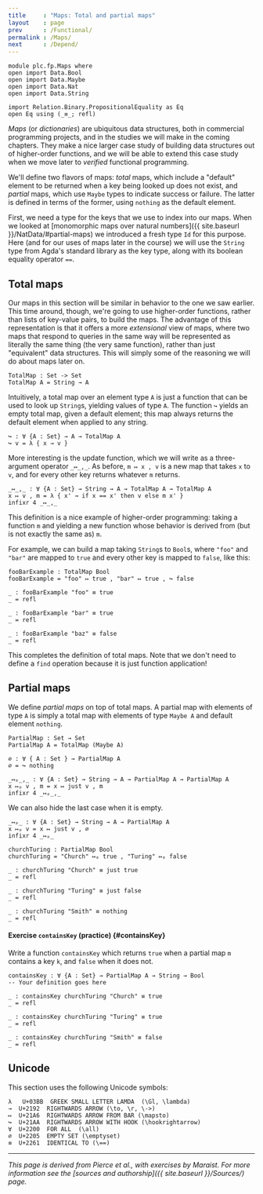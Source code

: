```yaml
---
title     : "Maps: Total and partial maps"
layout    : page
prev      : /Functional/
permalink : /Maps/
next      : /Depend/
---
```


```
module plc.fp.Maps where
open import Data.Bool
open import Data.Maybe
open import Data.Nat
open import Data.String

import Relation.Binary.PropositionalEquality as Eq
open Eq using (_≡_; refl)
```

_Maps_ (or _dictionaries_) are ubiquitous data structures, both in
commercial programming projects, and in the studies we will make in
the coming chapters.  They make a nice larger case study of building
data structures out of higher-order functions, and we will be able to
extend this case study when we move later to *verified* functional
programming.

We'll define two flavors of maps: _total_ maps, which include a
"default" element to be returned when a key being looked up does not
exist, and _partial_ maps, which use `Maybe` types to indicate
success or failure.  The latter is defined in terms of the former,
using `nothing` as the default element. 

First, we need a type for the keys that we use to index into our maps.
When we looked at [monomorphic maps over natural numbers]({{
site.baseurl }}/NatData/#partial-maps) we introduced a fresh type `Id`
for this purpose.  Here (and for our uses of maps later in the course)
we will use the `String` type from Agda's standard library as the key
type, along with its boolean equality operator `==`.

## Total maps

Our maps in this section will be similar in behavior to the one we saw
earlier.  This time around, though, we're going to use higher-order
functions, rather than lists of key-value pairs, to build the maps.
The advantage of this representation is that it offers a more
_extensional_ view of maps, where two maps that respond to queries in
the same way will be represented as literally the same thing (the very
same function), rather than just "equivalent" data structures.  This
will simply some of the reasoning we will do about maps later on.

```
TotalMap : Set -> Set
TotalMap A = String → A
```

Intuitively, a total map over an element type `A` is just a function
that can be used to look up `String`s, yielding values of type `A`.
The function `↪` yields an empty total map, given a default element;
this map always returns the default element when applied to any
string.

```
↪ : ∀ {A : Set} → A → TotalMap A
↪ v = λ { x → v }
```

More interesting is the update function, which we will write as a
three-argument operator `_↦_,_`.  As before, `m ↦ x , v` is a new map
that takes `x` to `v`, and for every other key returns whatever `m`
returns.

```
_↦_,_ : ∀ {A : Set} → String → A → TotalMap A → TotalMap A
x ↦ v , m = λ { x' → if x == x' then v else m x' }
infixr 4 _↦_,_
```

This definition is a nice example of higher-order programming: taking
a function `m` and yielding a new function whose behavior is derived
from (but is not exactly the same as) `m`.

For example, we can build a map taking `String`s to `Bool`s, where
`"foo"` and `"bar"` are mapped to `true` and every other key is mapped
to `false`, like this:

```
fooBarExample : TotalMap Bool
fooBarExample = "foo" ↦ true , "bar" ↦ true , ↪ false

_ : fooBarExample "foo" ≡ true
_ = refl

_ : fooBarExample "bar" ≡ true
_ = refl

_ : fooBarExample "baz" ≡ false
_ = refl
```

This completes the definition of total maps.  Note that we don't need
to define a `find` operation because it is just function application!

## Partial maps

We define _partial maps_ on top of total maps.  A partial map with
elements of type `A` is simply a total map with elements of type
`Maybe A` and default element `nothing`.

```
PartialMap : Set → Set
PartialMap A = TotalMap (Maybe A)

∅ : ∀ { A : Set } → PartialMap A
∅ = ↪ nothing

_↦ₚ_,_ : ∀ {A : Set} → String → A → PartialMap A → PartialMap A
x ↦ₚ v , m = x ↦ just v , m
infixr 4 _↦ₚ_,_

```

We can also hide the last case when it is empty.

```
_↦ₚ_ : ∀ {A : Set} → String → A → PartialMap A
x ↦ₚ v = x ↦ just v , ∅
infixr 4 _↦ₚ_

churchTuring : PartialMap Bool
churchTuring = "Church" ↦ₚ true , "Turing" ↦ₚ false

_ : churchTuring "Church" ≡ just true
_ = refl

_ : churchTuring "Turing" ≡ just false
_ = refl

_ : churchTuring "Smith" ≡ nothing
_ = refl
```

#### Exercise `containsKey` (practice) {#containsKey}

Write a function `containsKey` which returns `true` when a partial map
`m` contains a key `k`, and `false` when it does not.

    containsKey : ∀ {A : Set} → PartialMap A → String → Bool
    -- Your definition goes here

    _ : containsKey churchTuring "Church" ≡ true
    _ = refl

    _ : containsKey churchTuring "Turing" ≡ true
    _ = refl

    _ : containsKey churchTuring "Smith" ≡ false
    _ = refl

## Unicode

This section uses the following Unicode symbols:

    λ   U+03BB  GREEK SMALL LETTER LAMDA  (\Gl, \lambda)
    →  U+2192  RIGHTWARDS ARROW (\to, \r, \->)
    ↦  U+21A6  RIGHTWARDS ARROW FROM BAR (\mapsto)
    ↪  U+21AA  RIGHTWARDS ARROW WITH HOOK (\hookrightarrow)
    ∀  U+2200  FOR ALL  (\all)
    ∅  U+2205  EMPTY SET (\emptyset)
    ≡  U+2261  IDENTICAL TO (\==)

---

*This page is derived from Pierce et al., with exercises by Maraist.
For more information see the [sources and authorship]({{ site.baseurl
}}/Sources/) page.*
